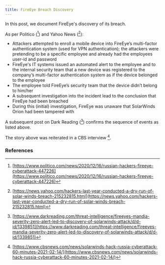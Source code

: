 ```yaml
---
title: FireEye Breach Discovery
---
```


In this post, we document FireEye's discovery of its breach.

As per Politico ([^politico20201217]) and Yahoo News ([^yn20201218]):
* Attackers attempted to enroll a mobile device into FireEye’s multi-factor authentication system (used for VPN authentication); the attackers were pretending to be a specific employee and already had the employees user-id and password
* FireEye's IT systems issued an automated alert to the employee and to the internal security team that a new device was registered to the company’s multi-factor authentication system as if the device belonged to the employee
* The employee told FireEye’s security team that the device didn’t belong to him/her
* A subsequent investigation into the incident lead to the conclusion that FireEye had been breached
* During this (initial) investigation, FireEye was unaware that SolarWinds Orion had been tampered with

A subsequent post on Dark Reading ([^dr20210107]) confirms the sequence of events as listed above.

The story above was reiterated in a CBS interview [^cbs20210214].

### References
[^politico20201217]: [https://www.politico.com/news/2020/12/16/russian-hackers-fireeye-cyberattack-447226](https://www.politico.com/news/2020/12/16/russian-hackers-fireeye-cyberattack-447226)
[^yn20201218]: [https://news.yahoo.com/hackers-last-year-conducted-a-dry-run-of-solar-winds-breach-215232815.html](https://news.yahoo.com/hackers-last-year-conducted-a-dry-run-of-solar-winds-breach-215232815.html)
[^dr20210107]: [https://www.darkreading.com/threat-intelligence/fireeyes-mandia-severity-zero-alert-led-to-discovery-of-solarwinds-attack/d/d-id/1339851](https://www.darkreading.com/threat-intelligence/fireeyes-mandia-severity-zero-alert-led-to-discovery-of-solarwinds-attack/d/d-id/1339851)
[^cbs20210214]: [https://www.cbsnews.com/news/solarwinds-hack-russia-cyberattack-60-minutes-2021-02-14/](https://www.cbsnews.com/news/solarwinds-hack-russia-cyberattack-60-minutes-2021-02-14/)
